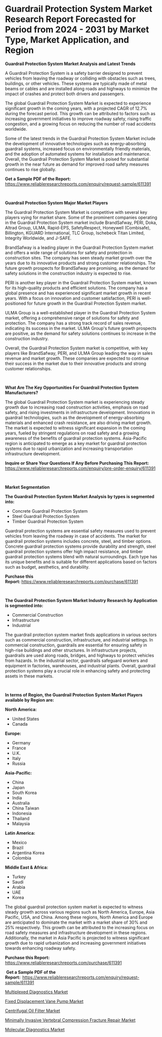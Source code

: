 <p><h1>Guardrail Protection System Market Research Report Forecasted for Period from 2024 -  2031 by Market Type, Market Application, and Region</h1></p><p><strong>Guardrail Protection System Market Analysis and Latest Trends</strong></p>
<p><p>A Guardrail Protection System is a safety barrier designed to prevent vehicles from leaving the roadway or colliding with obstacles such as trees, buildings, or other vehicles. These systems are typically made of metal beams or cables and are installed along roads and highways to minimize the impact of crashes and protect both drivers and passengers.</p><p>The global Guardrail Protection System Market is expected to experience significant growth in the coming years, with a projected CAGR of 12.7% during the forecast period. This growth can be attributed to factors such as increasing government initiatives to improve roadway safety, rising traffic congestion, and a growing focus on reducing the number of road accidents worldwide.</p><p>Some of the latest trends in the Guardrail Protection System Market include the development of innovative technologies such as energy-absorbing guardrail systems, increased focus on environmentally friendly materials, and the adoption of automated systems for installation and maintenance. Overall, the Guardrail Protection System Market is poised for substantial growth in the near future as demand for improved road safety measures continues to rise globally.</p></p>
<p><strong>Get a Sample PDF of the Report:&nbsp;</strong> <a href="https://www.reliableresearchreports.com/enquiry/request-sample/611391">https://www.reliableresearchreports.com/enquiry/request-sample/611391</a></p>
<p>&nbsp;</p>
<p><strong>Guardrail Protection System Major Market Players</strong></p>
<p><p>The Guardrail Protection System Market is competitive with several key players vying for market share. Some of the prominent companies operating in the Guardrail Protection System market include BrandSafway, PERI, Doka, Altrad Group, ULMA, Rapid-EPS, SafetyRespect, Honeywell (Combisafe), Billington, KGUARD International, TLC Group, Ischebeck Titan Limited, Integrity Worldwide, and J-SAFE.</p><p>BrandSafway is a leading player in the Guardrail Protection System market and offers a wide range of solutions for safety and protection in construction sites. The company has seen steady market growth over the years due to its innovative products and strong customer relationships. The future growth prospects for BrandSafway are promising, as the demand for safety solutions in the construction industry is expected to rise.</p><p>PERI is another key player in the Guardrail Protection System market, known for its high-quality products and efficient solutions. The company has a global presence and has experienced significant market growth in recent years. With a focus on innovation and customer satisfaction, PERI is well-positioned for future growth in the Guardrail Protection System market.</p><p>ULMA Group is a well-established player in the Guardrail Protection System market, offering a comprehensive range of solutions for safety and protection. The company has a strong track record of sales revenue, indicating its success in the market. ULMA Group's future growth prospects are positive, as the demand for safety solutions continues to increase in the construction industry.</p><p>Overall, the Guardrail Protection System market is competitive, with key players like BrandSafway, PERI, and ULMA Group leading the way in sales revenue and market growth. These companies are expected to continue their success in the market due to their innovative products and strong customer relationships.</p></p>
<p>&nbsp;</p>
<p><strong>What Are The Key Opportunities For Guardrail Protection System Manufacturers?</strong></p>
<p><p>The global Guardrail Protection System market is experiencing steady growth due to increasing road construction activities, emphasis on road safety, and rising investments in infrastructure development. Innovations in guardrail technologies, such as the development of energy-absorbing materials and enhanced crash resistance, are also driving market growth. The market is expected to witness significant expansion in the coming years, fueled by stringent regulations on road safety and a growing awareness of the benefits of guardrail protection systems. Asia-Pacific region is anticipated to emerge as a key market for guardrail protection systems due to rapid urbanization and increasing transportation infrastructure development.</p></p>
<p><strong>Inquire or Share Your Questions If Any Before Purchasing This Report:</strong> <a href="https://www.reliableresearchreports.com/enquiry/pre-order-enquiry/611391">https://www.reliableresearchreports.com/enquiry/pre-order-enquiry/611391</a></p>
<p>&nbsp;</p>
<p><strong>Market Segmentation</strong></p>
<p><strong>The Guardrail Protection System Market Analysis by types is segmented into:</strong></p>
<p><ul><li>Concrete Guardrail Protection System</li><li>Steel Guardrail Protection System</li><li>Timber Guardrail Protection System</li></ul></p>
<p><p>Guardrail protection systems are essential safety measures used to prevent vehicles from leaving the roadway in case of accidents. The market for guardrail protection systems includes concrete, steel, and timber options. Concrete guardrail protection systems provide durability and strength, steel guardrail protection systems offer high impact resistance, and timber guardrail protection systems blend with natural surroundings. Each type has its unique benefits and is suitable for different applications based on factors such as budget, aesthetics, and durability.</p></p>
<p><strong>Purchase this Report:&nbsp;</strong><a href="https://www.reliableresearchreports.com/purchase/611391">https://www.reliableresearchreports.com/purchase/611391</a></p>
<p>&nbsp;</p>
<p><strong>The Guardrail Protection System Market Industry Research by Application is segmented into:</strong></p>
<p><ul><li>Commercial Construction</li><li>Infrastructure</li><li>Industrial</li></ul></p>
<p><p>The guardrail protection system market finds applications in various sectors such as commercial construction, infrastructure, and industrial settings. In commercial construction, guardrails are essential for ensuring safety in high-rise buildings and other structures. In infrastructure projects, guardrails are used along roads, bridges, and highways to protect vehicles from hazards. In the industrial sector, guardrails safeguard workers and equipment in factories, warehouses, and industrial plants. Overall, guardrail protection systems play a crucial role in enhancing safety and protecting assets in these markets.</p></p>
<p>&nbsp;</p>
<p><strong>In terms of Region, the Guardrail Protection System Market Players available by Region are:</strong></p>
<p>
    <p> <strong> North America: </strong>
        <ul>
            <li>United States</li>
            <li>Canada</li>
        </ul>
        </p> 
    <p> <strong> Europe: </strong>
        <ul>
            <li>Germany</li>
            <li>France</li>
            <li>U.K.</li>
            <li>Italy</li>
            <li>Russia</li>
        </ul>
        </p> 
    <p> <strong> Asia-Pacific: </strong>
        <ul>
            <li>China</li>
            <li>Japan</li>
            <li>South Korea</li>
            <li>India</li>
            <li>Australia</li>
            <li>China Taiwan</li>
            <li>Indonesia</li>
            <li>Thailand</li>
            <li>Malaysia</li>
        </ul>
        </p> 
    <p> <strong> Latin America: </strong>
        <ul>
            <li>Mexico</li>
            <li>Brazil</li>
            <li>Argentina Korea</li>
            <li>Colombia</li>
        </ul>
        </p> 
    <p> <strong> Middle East & Africa: </strong>
        <ul>
            <li>Turkey</li>
            <li>Saudi</li>
            <li>Arabia</li>
            <li>UAE</li>
            <li>Korea</li>
        </ul>
    </p>
    </p>
<p><p>The global guardrail protection system market is expected to witness steady growth across various regions such as North America, Europe, Asia Pacific, USA, and China. Among these regions, North America and Europe are anticipated to dominate the market with a market share of 30% and 25% respectively. This growth can be attributed to the increasing focus on road safety measures and infrastructure development in these regions. Additionally, the market in Asia Pacific is projected to witness significant growth due to rapid urbanization and increasing government initiatives towards enhancing roadway safety.</p></p>
<p><strong>Purchase this Report: </strong><a href="https://www.reliableresearchreports.com/purchase/611391">https://www.reliableresearchreports.com/purchase/611391</a></p>
<p>&nbsp;<strong>Get a Sample PDF of the Report:&nbsp;&nbsp;</strong><a href="https://www.reliableresearchreports.com/enquiry/request-sample/611391">https://www.reliableresearchreports.com/enquiry/request-sample/611391</a></p>
<p><strong></strong></p>
<p><p><a href="https://medium.com/@anndavis1924/multiplexed-diagnostics-market-insights-into-market-cagr-market-trends-and-growth-strategies-170091182e94">Multiplexed Diagnostics Market</a></p><p><a href="https://issuu.com/reportprime-2/docs/fixed-displacement-vane-pump-market-size-2030.pptx">Fixed Displacement Vane Pump Market</a></p><p><a href="https://issuu.com/reportprime-2/docs/centrifugal-oil-filter-market-size-2030.pptx">Centrifugal Oil Filter Market</a></p><p><a href="https://medium.com/@anndavis1924/minimally-invasive-vertebral-compression-fracture-repair-market-trends-forecast-and-competitive-b02315c82e15">Minimally Invasive Vertebral Compression Fracture Repair Market</a></p><p><a href="https://medium.com/@anndavis1924/molecular-diagnostics-market-research-report-its-history-and-forecast-2024-to-2031-a83283d77f96">Molecular Diagnostics Market</a></p></p>